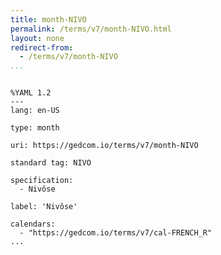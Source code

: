 ```yaml
---
title: month-NIVO
permalink: /terms/v7/month-NIVO.html
layout: none
redirect-from:
  - /terms/v7/month-NIVO
...
```


```

%YAML 1.2
---
lang: en-US

type: month

uri: https://gedcom.io/terms/v7/month-NIVO

standard tag: NIVO

specification:
  - Nivôse

label: 'Nivôse'

calendars:
  - "https://gedcom.io/terms/v7/cal-FRENCH_R"
...

```

